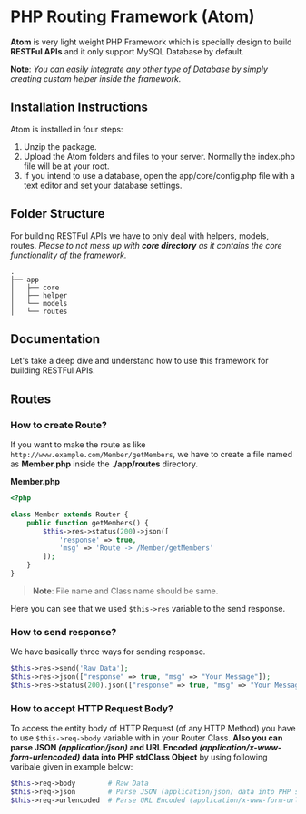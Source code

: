 # PHP Routing Framework (Atom)

**Atom** is very light weight PHP Framework which is specially design to build **RESTFul APIs** and it only support MySQL Database by default. 

**Note**: *You can easily integrate any other type of Database by simply creating custom helper inside the framework.*

## Installation Instructions
Atom is installed in four steps:
1. Unzip the package.
2. Upload the Atom folders and files to your server. Normally the index.php file will be at your root.
3. If you intend to use a database, open the app/core/config.php file with a text editor and set your database settings.

## Folder Structure
For building RESTFul APIs we have to only deal with helpers, models, routes. *Please to not mess up with **core directory** as it contains the core functionality of the framework.*

    .
    ├── app                     
    │   ├── core      
    │   ├── helper              
    │   └── models
    │   └── routes 
    


## Documentation

Let's take a deep dive and understand how to use this framework for building RESTFul APIs. 

## Routes

### How to create Route?
If you want to make the route as like `http://www.example.com/Member/getMembers`, we have to create a file named as **Member.php** inside the **./app/routes** directory. 

**Member.php**
```php
<?php

class Member extends Router {
    public function getMembers() {
        $this->res->status(200)->json([
            'response' => true,
            'msg' => 'Route -> /Member/getMembers'
        ]);
    }
}
```
> **Note**: File name and Class name should be same.

Here you can see that we used `$this->res` variable to the send response.

### How to send response?

We have basically three ways for sending response.
```php
$this->res->send('Raw Data');                                                   # Sending Raw Data
$this->res->json(["response" => true, "msg" => "Your Message"]);                # Sending JSON Data
$this->res->status(200).json(["response" => true, "msg" => "Your Message"]);    # Sending Data along with HTTP Status Code
```

### How to accept HTTP Request Body?

To access the entity body of HTTP Request (of any HTTP Method) you have to use `$this->req->body` variable with in your Router Class. **Also you can parse JSON *(application/json)* and URL Encoded *(application/x-www-form-urlencoded)* data into PHP stdClass Object** by using following varibale given in example below: 
```php
$this->req->body        # Raw Data
$this->req->json        # Parse JSON (application/json) data into PHP stdClass Object
$this->req->urlencoded  # Parse URL Encoded (application/x-www-form-urlencoded) data into PHP stdClass Object
```
